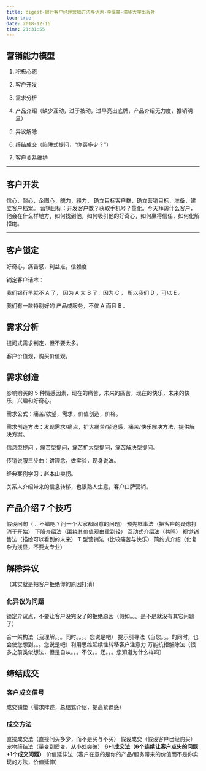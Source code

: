 ```yaml
---
title: digest-银行客户经理营销方法与话术-李厚豪-清华大学出版社
toc: true
date: 2018-12-16 
time: 21:31:55
---
```


## 营销能力模型

1. 积极心态

2. 客户开发
3. 需求分析
4. 产品介绍（缺少互动，过于被动，过早亮出底牌，产品介绍无力度，推销明显）
5. 异议解除
6. 缔结成交（陷阱式提问，“你买多少？”）
7. 客户关系维护

---

## 客户开发

信心，耐心，企图心，魄力，毅力，
确立目标客户群，确立营销目标，准备，建立客户档案。
营销目标：开发客户数？获取手机号？量化。今天拜访什么客户，他会在什么样地方，如何找到他，如何吸引他的好奇心，如何赢得信任，如何化解拒绝。

---

## 客户锁定

好奇心，痛苦感，利益点，信赖度

销定客户话术：

我们银行早就不 A 了， 因为 A 太 B 了，因为 C ， 所以我们 D ，可以 E 。

我们有一款特别好的 产品或服务，不仅 A 而且 B 。

## 需求分析

提问式需求判定，但不要太多。

客户价值观，购买价值观。



## 需求创造

影响购买的 5 种情感因素，现在的痛苦，未来的痛苦，现在的快乐，未来的快乐，兴趣和好奇心。

需求公式：痛苦/欲望，需求，价值创造，价格。

需求创造方法：发现需求/痛点，扩大痛苦/紧迫感，痛苦/快乐解决方法，提供解决方案。

信息型提问 ，痛苦型提问，痛苦扩大型提问，痛苦解决型提问。

传销说服三步曲：讲理念，做实验，现身说法。

经典案例学习：赵本山卖拐。

关系人介绍带来的信息转移，也限熟人生意，客户口牌营销。



## 产品介绍 7 个技巧

假设问句（... 不错吧？问一个大家都同意的问题）
预先框事法（把客户的疑虑打消于开始）
下降介绍法（围绕其价值观由重到轻）
互动式介绍法（共鸣）
视觉销售法（描绘可以看到的未来）
T 型营销法（比较痛苦与快乐）
简约式介绍（化复杂为浅显，不要太专业）



## 解除异议

（其实就是把客户拒绝你的原因打消）

### 化异议为问题

锁定异议点，不要让客户没完没了的拒绝原因（假如。。。是不是就没有其它问题了）

合一架构法（我理解。。。同时。。。。您说是吧）
提示引导法（当您。。。的同时，也会使您想到。。。您说是吧）利用思维延续性转移客户注意力
万能抗拒解除法（很多之前类似想法，但是自从。。。不仅。。还。。。您知道为什么样吗）



## 缔结成交

### 客户成交信号

成交铺垫（需求阵述，总结式介绍，提高紧迫感）

### 成交方法

直接成交法（直接问买多少，而不是买与不买）
假设成交（假设客户已经购买）
宠物缔结法（量变到质变，从小处突破）
**6+1成交法（6个连续让客户点头的问题+1个成交问题）**
价值延伸法（客户在意的是你的产品/服务带来的价值而不是你实现的方法，价值延伸）

